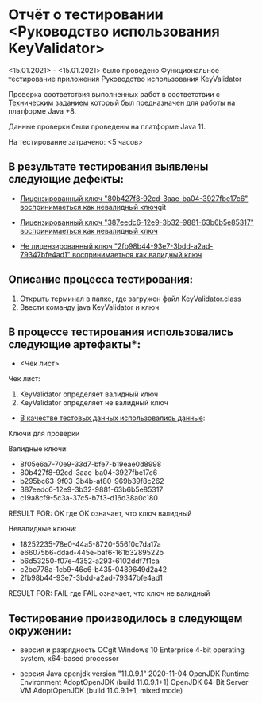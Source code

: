 # Отчёт о тестировании <Руководство использования KeyValidator>

<15.01.2021> - <15.01.2021> было проведено Функциональное тестирование приложения Руководство использования KeyValidator 

Проверка соответствия выполненных работ  в соответствии с [Техническим заданием](https://github.com/netology-code/javaqa-homeworks/blob/master/intro/user-manual.md) который был предназначен для работы на платформе Java +8.

Данные проверки были проведены на платформе Java 11.

На тестирование затрачено: <5 часов>


## В результате тестирования выявлены следующие дефекты:


* [Лицензированный ключ "80b427f8-92cd-3aae-ba04-3927fbe17c6" воспринимаеться как невалидный ключ](https://github.com/Sininerebane/Third_one/issues/3)git 

* [Лицензированный ключ "387eedc6-12e9-3b32-9881-63b6b5e85317" воспринимаеться как невалидный ключ](https://github.com/Sininerebane/Third_one/issues/2)


* [Не лицензированный ключ "2fb98b44-93e7-3bdd-a2ad-79347bfe4ad1" воспринимаеться как валидный ключ](https://github.com/Sininerebane/Third_one/issues/1)

## Описание процесса тестирования:
1. Открыть терминал в папке, где загружен файл KeyValidator.class
2. Ввести команду java KeyValidator и ключ

## В процессе тестирования использовались следующие артефакты*:

* <Чек лист>

Чек лист: 
1. KeyValidator определяет валидный ключ
2. KeyValidator определяет не валидный ключ


* [В качестве тестовых данных использовались данные](https://github.com/netology-code/javaqa-homeworks/blob/master/intro/user-manual.md):

Ключи для проверки

Валидные ключи:

* 8f05e6a7-70e9-33d7-bfe7-b19eae0d8998
* 80b427f8-92cd-3aae-ba04-3927fbe17c6
* b295bc63-9f03-3b4b-af80-969b39f8c262
* 387eedc6-12e9-3b32-9881-63b6b5e85317
* c19a8cf9-5c3a-37c5-b7f3-d16d38a0c180

RESULT FOR: OK
где OK означает, что ключ валидный

Невалидные ключи:

* 18252235-78e0-44a5-8720-556f0c7da17a
* e66075b6-ddad-445e-baf6-161b3289522b
* b6d53250-f07e-4352-a293-6102ddf7f1ca
* c2bc778a-1cb9-46c6-b435-0489649d2a42
* 2fb98b44-93e7-3bdd-a2ad-79347bfe4ad1

RESULT FOR: FAIL
где FAIL означает, что ключ не валидный

## Тестирование производилось в следующем окружении:

* версия и разрядность ОСgit 
Windows 10 Enterprise
4-bit operating system, x64-based processor

* версия Java
openjdk version "11.0.9.1" 2020-11-04
OpenJDK Runtime Environment AdoptOpenJDK (build 11.0.9.1+1)
OpenJDK 64-Bit Server VM AdoptOpenJDK (build 11.0.9.1+1, mixed mode)

